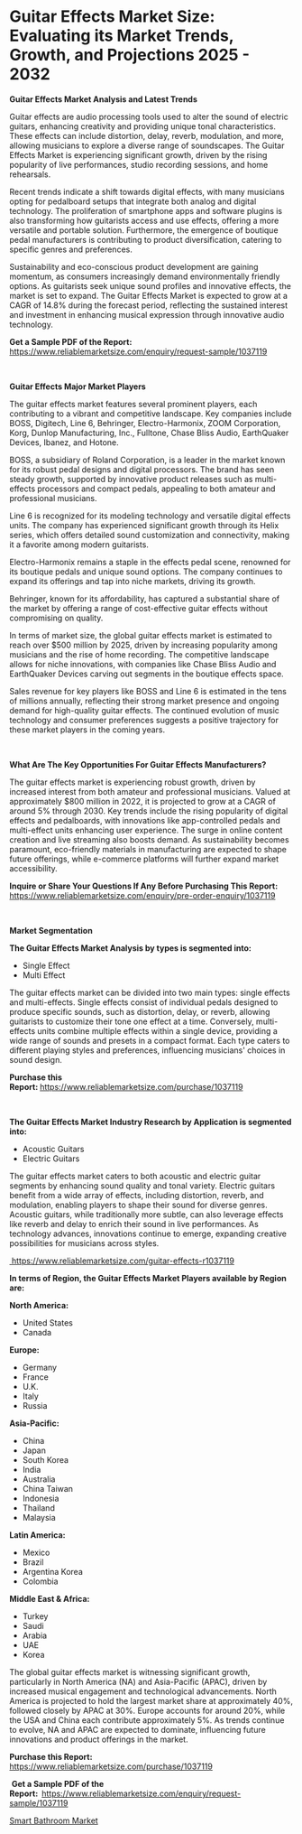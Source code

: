 <p><h1>Guitar Effects Market Size: Evaluating its Market Trends, Growth, and Projections 2025 - 2032</h1></p><p><strong>Guitar Effects Market Analysis and Latest Trends</strong></p>
<p><p>Guitar effects are audio processing tools used to alter the sound of electric guitars, enhancing creativity and providing unique tonal characteristics. These effects can include distortion, delay, reverb, modulation, and more, allowing musicians to explore a diverse range of soundscapes. The Guitar Effects Market is experiencing significant growth, driven by the rising popularity of live performances, studio recording sessions, and home rehearsals.</p><p>Recent trends indicate a shift towards digital effects, with many musicians opting for pedalboard setups that integrate both analog and digital technology. The proliferation of smartphone apps and software plugins is also transforming how guitarists access and use effects, offering a more versatile and portable solution. Furthermore, the emergence of boutique pedal manufacturers is contributing to product diversification, catering to specific genres and preferences.</p><p>Sustainability and eco-conscious product development are gaining momentum, as consumers increasingly demand environmentally friendly options. As guitarists seek unique sound profiles and innovative effects, the market is set to expand. The Guitar Effects Market is expected to grow at a CAGR of 14.8% during the forecast period, reflecting the sustained interest and investment in enhancing musical expression through innovative audio technology.</p></p>
<p><strong>Get a Sample PDF of the Report:&nbsp;</strong> <a href="https://www.reliablemarketsize.com/enquiry/request-sample/1037119?utm_campaign=3112&utm_medium=2&utm_source=Github&utm_content=ia&utm_term=05042025&utm_id=guitar-effects">https://www.reliablemarketsize.com/enquiry/request-sample/1037119</a></p>
<p>&nbsp;</p>
<p><strong>Guitar Effects Major Market Players</strong></p>
<p><p>The guitar effects market features several prominent players, each contributing to a vibrant and competitive landscape. Key companies include BOSS, Digitech, Line 6, Behringer, Electro-Harmonix, ZOOM Corporation, Korg, Dunlop Manufacturing, Inc., Fulltone, Chase Bliss Audio, EarthQuaker Devices, Ibanez, and Hotone.</p><p>BOSS, a subsidiary of Roland Corporation, is a leader in the market known for its robust pedal designs and digital processors. The brand has seen steady growth, supported by innovative product releases such as multi-effects processors and compact pedals, appealing to both amateur and professional musicians. </p><p>Line 6 is recognized for its modeling technology and versatile digital effects units. The company has experienced significant growth through its Helix series, which offers detailed sound customization and connectivity, making it a favorite among modern guitarists. </p><p>Electro-Harmonix remains a staple in the effects pedal scene, renowned for its boutique pedals and unique sound options. The company continues to expand its offerings and tap into niche markets, driving its growth.</p><p>Behringer, known for its affordability, has captured a substantial share of the market by offering a range of cost-effective guitar effects without compromising on quality. </p><p>In terms of market size, the global guitar effects market is estimated to reach over $500 million by 2025, driven by increasing popularity among musicians and the rise of home recording. The competitive landscape allows for niche innovations, with companies like Chase Bliss Audio and EarthQuaker Devices carving out segments in the boutique effects space. </p><p>Sales revenue for key players like BOSS and Line 6 is estimated in the tens of millions annually, reflecting their strong market presence and ongoing demand for high-quality guitar effects. The continued evolution of music technology and consumer preferences suggests a positive trajectory for these market players in the coming years.</p></p>
<p>&nbsp;</p>
<p><strong>What Are The Key Opportunities For Guitar Effects Manufacturers?</strong></p>
<p><p>The guitar effects market is experiencing robust growth, driven by increased interest from both amateur and professional musicians. Valued at approximately $800 million in 2022, it is projected to grow at a CAGR of around 5% through 2030. Key trends include the rising popularity of digital effects and pedalboards, with innovations like app-controlled pedals and multi-effect units enhancing user experience. The surge in online content creation and live streaming also boosts demand. As sustainability becomes paramount, eco-friendly materials in manufacturing are expected to shape future offerings, while e-commerce platforms will further expand market accessibility.</p></p>
<p><strong>Inquire or Share Your Questions If Any Before Purchasing This Report:</strong> <a href="https://www.reliablemarketsize.com/enquiry/pre-order-enquiry/1037119?utm_campaign=3112&utm_medium=2&utm_source=Github&utm_content=ia&utm_term=05042025&utm_id=guitar-effects">https://www.reliablemarketsize.com/enquiry/pre-order-enquiry/1037119</a></p>
<p>&nbsp;</p>
<p><strong>Market Segmentation</strong></p>
<p><strong>The Guitar Effects Market Analysis by types is segmented into:</strong></p>
<p><ul><li>Single Effect</li><li>Multi Effect</li></ul></p>
<p><p>The guitar effects market can be divided into two main types: single effects and multi-effects. Single effects consist of individual pedals designed to produce specific sounds, such as distortion, delay, or reverb, allowing guitarists to customize their tone one effect at a time. Conversely, multi-effects units combine multiple effects within a single device, providing a wide range of sounds and presets in a compact format. Each type caters to different playing styles and preferences, influencing musicians' choices in sound design.</p></p>
<p><strong>Purchase this Report:&nbsp;</strong><a href="https://www.reliablemarketsize.com/purchase/1037119?utm_campaign=3112&utm_medium=2&utm_source=Github&utm_content=ia&utm_term=05042025&utm_id=guitar-effects">https://www.reliablemarketsize.com/purchase/1037119</a></p>
<p>&nbsp;</p>
<p><strong>The Guitar Effects Market Industry Research by Application is segmented into:</strong></p>
<p><ul><li>Acoustic Guitars</li><li>Electric Guitars</li></ul></p>
<p><p>The guitar effects market caters to both acoustic and electric guitar segments by enhancing sound quality and tonal variety. Electric guitars benefit from a wide array of effects, including distortion, reverb, and modulation, enabling players to shape their sound for diverse genres. Acoustic guitars, while traditionally more subtle, can also leverage effects like reverb and delay to enrich their sound in live performances. As technology advances, innovations continue to emerge, expanding creative possibilities for musicians across styles.</p></p>
<p><a href="https://www.reliablemarketsize.com/guitar-effects-r1037119?utm_campaign=3112&utm_medium=2&utm_source=Github&utm_content=ia&utm_term=05042025&utm_id=guitar-effects">&nbsp;https://www.reliablemarketsize.com/guitar-effects-r1037119</a></p>
<p><strong>In terms of Region, the Guitar Effects Market Players available by Region are:</strong></p>
<p>
    <p> <strong> North America: </strong>
        <ul>
            <li>United States</li>
            <li>Canada</li>
        </ul>
        </p> 
    <p> <strong> Europe: </strong>
        <ul>
            <li>Germany</li>
            <li>France</li>
            <li>U.K.</li>
            <li>Italy</li>
            <li>Russia</li>
        </ul>
        </p> 
    <p> <strong> Asia-Pacific: </strong>
        <ul>
            <li>China</li>
            <li>Japan</li>
            <li>South Korea</li>
            <li>India</li>
            <li>Australia</li>
            <li>China Taiwan</li>
            <li>Indonesia</li>
            <li>Thailand</li>
            <li>Malaysia</li>
        </ul>
        </p> 
    <p> <strong> Latin America: </strong>
        <ul>
            <li>Mexico</li>
            <li>Brazil</li>
            <li>Argentina Korea</li>
            <li>Colombia</li>
        </ul>
        </p> 
    <p> <strong> Middle East & Africa: </strong>
        <ul>
            <li>Turkey</li>
            <li>Saudi</li>
            <li>Arabia</li>
            <li>UAE</li>
            <li>Korea</li>
        </ul>
    </p>
    </p>
<p><p>The global guitar effects market is witnessing significant growth, particularly in North America (NA) and Asia-Pacific (APAC), driven by increased musical engagement and technological advancements. North America is projected to hold the largest market share at approximately 40%, followed closely by APAC at 30%. Europe accounts for around 20%, while the USA and China each contribute approximately 5%. As trends continue to evolve, NA and APAC are expected to dominate, influencing future innovations and product offerings in the market.</p></p>
<p><strong>Purchase this Report: </strong><a href="https://www.reliablemarketsize.com/purchase/1037119?utm_campaign=3112&utm_medium=2&utm_source=Github&utm_content=ia&utm_term=05042025&utm_id=guitar-effects">https://www.reliablemarketsize.com/purchase/1037119</a></p>
<p>&nbsp;<strong>Get a Sample PDF of the Report:&nbsp;&nbsp;</strong><a href="https://www.reliablemarketsize.com/enquiry/request-sample/1037119?utm_campaign=3112&utm_medium=2&utm_source=Github&utm_content=ia&utm_term=05042025&utm_id=guitar-effects">https://www.reliablemarketsize.com/enquiry/request-sample/1037119</a></p>
<p><strong></strong></p>
<p><p><a href="https://github.com/zitanebeibit9/Market-Research-Report-List-1/blob/main/smart-bathroom-market.md?utm_campaign=3112&utm_medium=2&utm_source=Github&utm_content=ia&utm_term=05042025&utm_id=guitar-effects">Smart Bathroom Market</a></p></p>